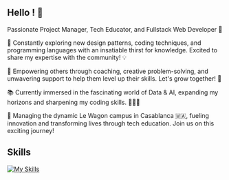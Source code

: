 ## Hello ! :wave:	

Passionate Project Manager, Tech Educator, and Fullstack Web Developer 🚀

🧠 Constantly exploring new design patterns, coding techniques, and programming languages with an insatiable thirst for knowledge. Excited to share my expertise with the community! 💡

💪 Empowering others through coaching, creative problem-solving, and unwavering support to help them level up their skills. Let's grow together! 🌱

📚 Currently immersed in the fascinating world of Data & AI, expanding my horizons and sharpening my coding skills. 👨‍💻📖

🏢 Managing the dynamic Le Wagon campus in Casablanca 🇲🇦, fueling innovation and transforming lives through tech education. Join us on this exciting journey!

## Skills 

[![My Skills](https://skillicons.dev/icons?i=js,html,css,js,nodejs,python,ruby,c,nextjs,php,laravel,vscode,figma,ps,ae)](https://skillicons.dev)
